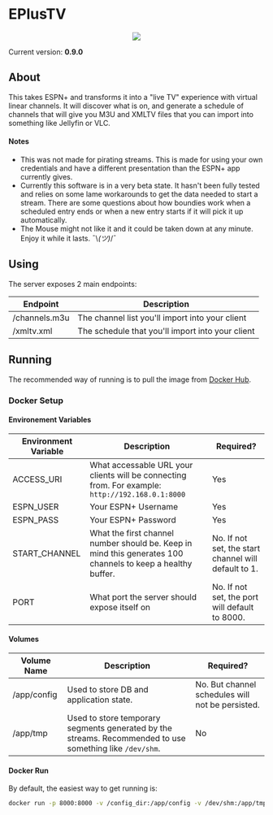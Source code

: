 
# EPlusTV

<p align="center">
  <img src="https://i.imgur.com/FIGZdR3.png">
</p>

Current version: **0.9.0**

## About
This takes ESPN+ and transforms it into a "live TV" experience with virtual linear channels. It will discover what is on, and generate a schedule of channels that will give you M3U and XMLTV files that you can import into something like Jellyfin or VLC.

#### Notes
* This was not made for pirating streams. This is made for using your own credentials and have a different presentation than the ESPN+ app currently gives.
* Currently this software is in a very beta state. It hasn't been fully tested and relies on some lame workarounds to get the data needed to start a stream. There are some questions about how boundies work when a scheduled entry ends or when a new entry starts if it will pick it up automatically.
* The Mouse might not like it and it could be taken down at any minute. Enjoy it while it lasts. ¯\\_(ツ)_/¯

## Using
The server exposes 2 main endpoints:

| Endpoint | Description |
|---|---|
| /channels.m3u | The channel list you'll import into your client |
| /xmltv.xml | The schedule that you'll import into your client |

## Running
The recommended way of running is to pull the image from [Docker Hub](https://hub.docker.com/r/m0ngr31/eplustv).

### Docker Setup

#### Environement Variables
| Environment Variable | Description | Required? |
|---|---|---|
| ACCESS_URI | What accessable URL your clients will be connecting from. For example: `http://192.168.0.1:8000` | Yes |
| ESPN_USER | Your ESPN+ Username | Yes |
| ESPN_PASS | Your ESPN+ Password | Yes |
| START_CHANNEL | What the first channel number should be. Keep in mind this generates 100 channels to keep a healthy buffer. | No. If not set, the start channel will default to 1. |
| PORT | What port the server should expose itself on | No. If not set, the port will default to 8000. |


#### Volumes
| Volume Name | Description | Required? |
|---|---|---|
| /app/config | Used to store DB and application state. | No. But channel schedules will not be persisted. |
| /app/tmp | Used to store temporary segments generated by the streams. Recommended to use something like `/dev/shm`. | No |


#### Docker Run
By default, the easiest way to get running is:

```bash
docker run -p 8000:8000 -v /config_dir:/app/config -v /dev/shm:/app/tmp -e ACCESS_URI='http://192.168.0.10:8000' -e ESPN_USER='...' -e ESPN_PASS='...'  m0ngr31/eplustv
```
